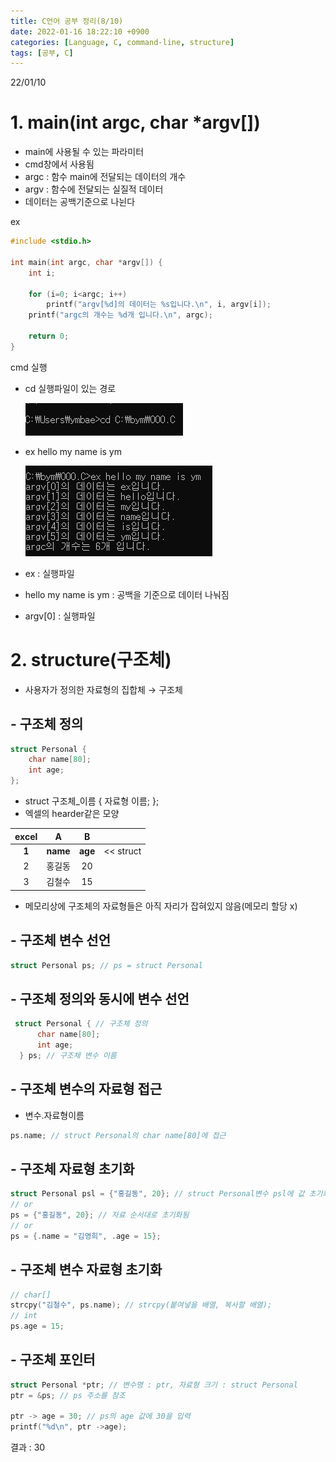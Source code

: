 ```yaml
---
title: C언어 공부 정리(8/10)
date: 2022-01-16 18:22:10 +0900
categories: [Language, C, command-line, structure]
tags: [공부, C]
---
```


22/01/10
# 1. main(int argc, char *argv[])
- main에 사용될 수 있는 파라미터
- cmd창에서 사용됨
- argc : 함수 main에 전달되는 데이터의 개수
- argv : 함수에 전달되는 실질적 데이터
- 데이터는 공백기준으로 나뉜다

ex<br>

```c
#include <stdio.h>

int main(int argc, char *argv[]) {
    int i;

    for (i=0; i<argc; i++)
        printf("argv[%d]의 데이터는 %s입니다.\n", i, argv[i]);
    printf("argc의 개수는 %d개 입니다.\n", argc);

    return 0;
}
```

cmd 실행<br>
- cd 실행파일이 있는 경로<br>

  ![cd](../../../assets/imgs/C_08_cd.png)

- ex hello my name is ym<br>

  ![cmd](../../../assets/imgs/C_08_cmd.png)

- ex : 실행파일
- hello my name is ym : 공백을 기준으로 데이터 나눠짐
- argv\[0] : 실행파일

# 2. structure(구조체)
- 사용자가 정의한 자료형의 집합체 → 구조체
## - 구조체 정의
  ```c
  struct Personal {
      char name[80];
      int age;
  };
  ```

- struct 구조체_이름 { 자료형 이름; };
- 엑셀의 hearder같은 모양<br>

excel|A|B||
:---:|:---:|:---:|:---:
**1**|**name**|**age**|<< struct|
2|홍길동|20||
3|김철수|15||

- 메모리상에 구조체의 자료형들은 아직 자리가 잡혀있지 않음(메모리 할당 x)

## - 구조체 변수 선언
```c
struct Personal ps; // ps = struct Personal
```

## - 구조체 정의와 동시에 변수 선언
```c
 struct Personal { // 구조체 정의
      char name[80];
      int age;
  } ps; // 구조체 변수 이름
```

## - 구조체 변수의 자료형 접근
- 변수.자료형이름

```c
ps.name; // struct Personal의 char name[80]에 접근
```

## - 구조체 자료형 초기화
```c
struct Personal psl = {"홍길동", 20}; // struct Personal변수 psl에 값 초기화
// or
ps = {"홍길동", 20}; // 자료 순서대로 초기화됨
// or
ps = {.name = "김영희", .age = 15};
```

## - 구조체 변수 자료형 초기화
```c
// char[]
strcpy("김철수", ps.name); // strcpy(붙여넣을 배열, 복사할 배열);
// int
ps.age = 15;
```

## - 구조체 포인터
```c
struct Personal *ptr; // 변수명 : ptr, 자료형 크기 : struct Personal
ptr = &ps; // ps 주소를 참조

ptr -> age = 30; // ps의 age 값에 30을 입력
printf("%d\n", ptr ->age);
```

결과 : 30